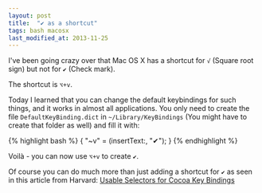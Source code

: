 ```yaml
---
layout: post
title:  "✔ as a shortcut"
tags: bash macosx
last_modified_at: 2013-11-25
---
```


I've been going crazy over that Mac OS X has a shortcut for `√` (Square root sign) but not for `✔` (Check mark).

The shortcut is `⌥+v`.

Today I learned that you can change the default keybindings for such things, and it works in almost all applications. You only need to create the file `DefaultKeyBinding.dict` in `~/Library/KeyBindings` (You might have to create that folder as well) and fill it with:

{% highlight bash %}
{
  "~v" = (insertText:, "✔");
}
{% endhighlight %}

Voilà - you can now use `⌥+v` to create `✔`.

Of course you can do much more than just adding a shortcut for `✔` as seen in this article from Harvard: [Usable Selectors for Cocoa Key Bindings](http://www.hcs.harvard.edu/~jrus/Site/selectors.html)
